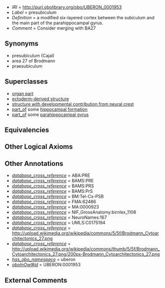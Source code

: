  * *IRI* = http://purl.obolibrary.org/obo/UBERON_0001953
 * *Label* = presubiculum
 * *Definition* = a modified six-layered cortex between the subiculum and the main part of the parahippocampal gyrus.
 * *Comment* = Consider merging with BA27

## Synonyms

 * presubiculum (Cajal)
 * area 27 of Brodmann
 * praesubiculum

## Superclasses

 * [organ part](../../UBERON/64/UBERON_0000064.md)
 * [ectoderm-derived structure](../../UBERON/21/UBERON_0004121.md)
 * [structure with developmental contribution from neural crest](../../UBERON/14/UBERON_0010314.md)
 * [part_of](../../BFO/50/BFO_0000050.md) some [hippocampal formation](../../UBERON/21/UBERON_0002421.md)
 * [part_of](../../BFO/50/BFO_0000050.md) some [parahippocampal gyrus](../../UBERON/73/UBERON_0002973.md)

## Equivalencies


## Other Logical Axioms


## Other Annotations

 * *[database_cross_reference](../../ef/oboInOwl#hasDbXref.md)* = ABA:PRE
 * *[database_cross_reference](../../ef/oboInOwl#hasDbXref.md)* = BAMS:PRE
 * *[database_cross_reference](../../ef/oboInOwl#hasDbXref.md)* = BAMS:PRS
 * *[database_cross_reference](../../ef/oboInOwl#hasDbXref.md)* = BAMS:PrS
 * *[database_cross_reference](../../ef/oboInOwl#hasDbXref.md)* = BM:Tel-Cx-PSB
 * *[database_cross_reference](../../ef/oboInOwl#hasDbXref.md)* = FMA:62486
 * *[database_cross_reference](../../ef/oboInOwl#hasDbXref.md)* = MA:0000923
 * *[database_cross_reference](../../ef/oboInOwl#hasDbXref.md)* = NIF_GrossAnatomy:birnlex_1108
 * *[database_cross_reference](../../ef/oboInOwl#hasDbXref.md)* = NeuroNames:167
 * *[database_cross_reference](../../ef/oboInOwl#hasDbXref.md)* = UMLS:C0175194
 * *[database_cross_reference](../../ef/oboInOwl#hasDbXref.md)* = http://upload.wikimedia.org/wikipedia/commons/5/5f/Brodmann_Cytoarchitectonics_27.png
 * *[database_cross_reference](../../ef/oboInOwl#hasDbXref.md)* = http://upload.wikimedia.org/wikipedia/commons/thumb/5/5f/Brodmann_Cytoarchitectonics_27.png/200px-Brodmann_Cytoarchitectonics_27.png
 * *[has_obo_namespace](../../ce/oboInOwl#hasOBONamespace.md)* = uberon
 * *[oboInOwl#id](../../id/oboInOwl#id.md)* = UBERON:0001953

## External Comments

